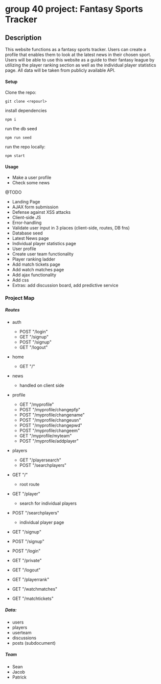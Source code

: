 # group 40 project: Fantasy Sports Tracker

## Description

This website functions as a fantasy sports tracker. Users can create a profile that enables them to look at the latest news in their chosen sport. Users will be able to use this website as a guide to their fantasy league by utilizing the player ranking section as well as the individual player statistics page. All data will be taken from publicly available API.

#### Setup

Clone the repo:

```console
git clone <repourl>
```

install dependencies

```console
npm i
```

run the db seed

```console
npm run seed
```

run the repo locally:

```console
npm start
```

#### Usage

- Make a user profile
- Check some news

@TODO

- Landing Page
- AJAX form submission
- Defense against XSS attacks
- Client-side JS
- Error-handling
- Validate user input in 3 places (client-side, routes, DB fns)
- Database seed
- Latest News page
- Individual player statistics page
- User profile
- Create user team functionality
- Player ranking ladder
- Add match tickets page
- Add watch matches page
- Add ajax functionality
- Add css
- Extras: add discussion board, add predictive service

### Project Map

##### Routes
- auth
    - POST "/login"
    - GET "/signup"
    - POST "/signup"
    - GET "/logout"
- home
    - GET "/"
- news 
    - handled on client side
- profile
    - GET "/myprofile"
    - POST "/myprofile/changepfp"
    - POST "/myprofile/changename"
    - POST "/myprofile/changeusn"
    - POST "/myprofile/changepwd"
    - POST "/myprofile/changeem"
    - GET "/myprofile/myteam"
    - POST "/myprofile/addplayer"
- players 
    - GET "/playersearch"
    - POST "/searchplayers"

- GET "/"
  - root route
- GET "/player"
  - search for individual players
- POST "/searchplayers"
  - individual player page
- GET "/signup"
- POST "/signup"
- POST "/login"
- GET "/private"
- GET "/logout"
- GET "/playerrank"
- GET "/watchmatches"
- GET "/matchtickets"

##### Data:

- users
- players
- userteam
- discussions
- posts (subdocument)

##### Team

- Sean
- Jacob
- Patrick
